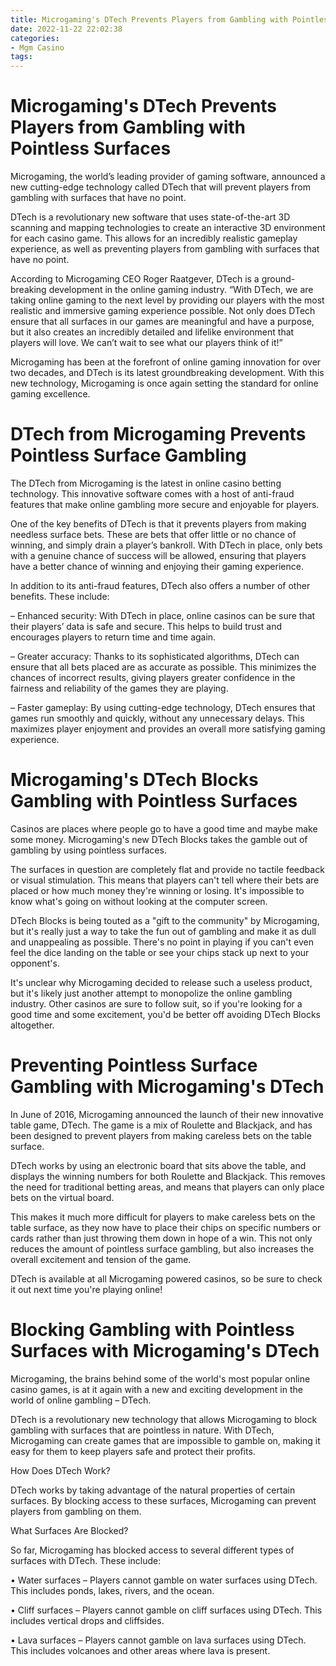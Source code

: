 ```yaml
---
title: Microgaming's DTech Prevents Players from Gambling with Pointless Surfaces
date: 2022-11-22 22:02:38
categories:
- Mgm Casino
tags:
---
```



#  Microgaming's DTech Prevents Players from Gambling with Pointless Surfaces

Microgaming, the world’s leading provider of gaming software, announced a new cutting-edge technology called DTech that will prevent players from gambling with surfaces that have no point.

DTech is a revolutionary new software that uses state-of-the-art 3D scanning and mapping technologies to create an interactive 3D environment for each casino game. This allows for an incredibly realistic gameplay experience, as well as preventing players from gambling with surfaces that have no point.

According to Microgaming CEO Roger Raatgever, DTech is a ground-breaking development in the online gaming industry. “With DTech, we are taking online gaming to the next level by providing our players with the most realistic and immersive gaming experience possible. Not only does DTech ensure that all surfaces in our games are meaningful and have a purpose, but it also creates an incredibly detailed and lifelike environment that players will love. We can’t wait to see what our players think of it!”

Microgaming has been at the forefront of online gaming innovation for over two decades, and DTech is its latest groundbreaking development. With this new technology, Microgaming is once again setting the standard for online gaming excellence.

#  DTech from Microgaming Prevents Pointless Surface Gambling

The DTech from Microgaming is the latest in online casino betting technology. This innovative software comes with a host of anti-fraud features that make online gambling more secure and enjoyable for players.

One of the key benefits of DTech is that it prevents players from making needless surface bets. These are bets that offer little or no chance of winning, and simply drain a player’s bankroll. With DTech in place, only bets with a genuine chance of success will be allowed, ensuring that players have a better chance of winning and enjoying their gaming experience.

In addition to its anti-fraud features, DTech also offers a number of other benefits. These include:

– Enhanced security: With DTech in place, online casinos can be sure that their players’ data is safe and secure. This helps to build trust and encourages players to return time and time again.

– Greater accuracy: Thanks to its sophisticated algorithms, DTech can ensure that all bets placed are as accurate as possible. This minimizes the chances of incorrect results, giving players greater confidence in the fairness and reliability of the games they are playing.

– Faster gameplay: By using cutting-edge technology, DTech ensures that games run smoothly and quickly, without any unnecessary delays. This maximizes player enjoyment and provides an overall more satisfying gaming experience.

#  Microgaming's DTech Blocks Gambling with Pointless Surfaces

Casinos are places where people go to have a good time and maybe make some money. Microgaming's new DTech Blocks takes the gamble out of gambling by using pointless surfaces.

The surfaces in question are completely flat and provide no tactile feedback or visual stimulation. This means that players can't tell where their bets are placed or how much money they're winning or losing. It's impossible to know what's going on without looking at the computer screen.

DTech Blocks is being touted as a "gift to the community" by Microgaming, but it's really just a way to take the fun out of gambling and make it as dull and unappealing as possible. There's no point in playing if you can't even feel the dice landing on the table or see your chips stack up next to your opponent's.

It's unclear why Microgaming decided to release such a useless product, but it's likely just another attempt to monopolize the online gambling industry. Other casinos are sure to follow suit, so if you're looking for a good time and some excitement, you'd be better off avoiding DTech Blocks altogether.

#  Preventing Pointless Surface Gambling with Microgaming's DTech

In June of 2016, Microgaming announced the launch of their new innovative table game, DTech. The game is a mix of Roulette and Blackjack, and has been designed to prevent players from making careless bets on the table surface.

DTech works by using an electronic board that sits above the table, and displays the winning numbers for both Roulette and Blackjack. This removes the need for traditional betting areas, and means that players can only place bets on the virtual board.

This makes it much more difficult for players to make careless bets on the table surface, as they now have to place their chips on specific numbers or cards rather than just throwing them down in hope of a win. This not only reduces the amount of pointless surface gambling, but also increases the overall excitement and tension of the game.

DTech is available at all Microgaming powered casinos, so be sure to check it out next time you're playing online!

#  Blocking Gambling with Pointless Surfaces with Microgaming's DTech

Microgaming, the brains behind some of the world's most popular online casino games, is at it again with a new and exciting development in the world of online gambling – DTech.

DTech is a revolutionary new technology that allows Microgaming to block gambling with surfaces that are pointless in nature. With DTech, Microgaming can create games that are impossible to gamble on, making it easy for them to keep players safe and protect their profits.

How Does DTech Work?

DTech works by taking advantage of the natural properties of certain surfaces. By blocking access to these surfaces, Microgaming can prevent players from gambling on them.

What Surfaces Are Blocked?

So far, Microgaming has blocked access to several different types of surfaces with DTech. These include:

• Water surfaces – Players cannot gamble on water surfaces using DTech. This includes ponds, lakes, rivers, and the ocean.

• Cliff surfaces – Players cannot gamble on cliff surfaces using DTech. This includes vertical drops and cliffsides.

• Lava surfaces – Players cannot gamble on lava surfaces using DTech. This includes volcanoes and other areas where lava is present.